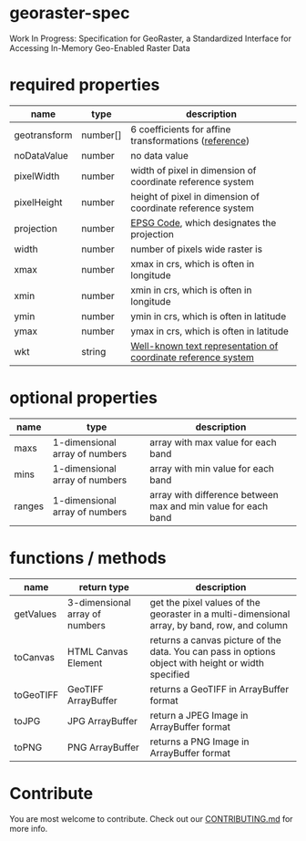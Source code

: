 # georaster-spec
Work In Progress: Specification for GeoRaster, a Standardized Interface for Accessing In-Memory Geo-Enabled Raster Data

# required properties
| name | type | description |
| ---- | ---- | ----------- |
| geotransform | number[] | 6 coefficients for affine transformations ([reference](https://gdal.org/tutorials/geotransforms_tut.html)) | 
| noDataValue | number | no data value |
| pixelWidth | number | width of pixel in dimension of coordinate reference system |
| pixelHeight | number | height of pixel in dimension of coordinate reference system |
| projection  | number | [EPSG Code](https://en.wikipedia.org/wiki/EPSG_Geodetic_Parameter_Dataset), which designates the projection |
| width | number | number of pixels wide raster is |
| xmax | number | xmax in crs, which is often in longitude |
| xmin | number | xmin in crs, which is often in longitude |
| ymin | number | ymin in crs, which is often in latitude |
| ymax | number | ymax in crs, which is often in latitude |
| wkt  | string | [Well-known text representation of coordinate reference system](https://en.wikipedia.org/wiki/Well-known_text_representation_of_coordinate_reference_systems) |

# optional properties
| name | type | description |
| ---- | ---- | ----------- |
| maxs | 1-dimensional array of numbers | array with max value for each band |
| mins | 1-dimensional array of numbers | array with min value for each band |
| ranges | 1-dimensional array of numbers | array with difference between max and min value for each band |

# functions / methods
| name | return type | description |
| ---- | ---- | ----------- |
| getValues | 3-dimensional array of numbers | get the pixel values of the georaster in a multi-dimensional array, by band, row, and column |
| toCanvas | HTML Canvas Element | returns a canvas picture of the data.  You can pass in options object with height or width specified |
| toGeoTIFF | GeoTIFF ArrayBuffer | returns a GeoTIFF in ArrayBuffer format |
| toJPG | JPG ArrayBuffer | return a JPEG Image in ArrayBuffer format |
| toPNG | PNG ArrayBuffer | returns a PNG Image in ArrayBuffer format |

# Contribute
You are most welcome to contribute.  Check out our [CONTRIBUTING.md](CONTRIBUTING.md) for more info.

